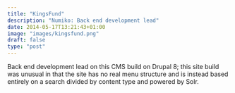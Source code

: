 ```yaml
---
title: "KingsFund"
description: "Numiko: Back end development lead"
date: 2014-05-17T13:21:43+01:00
image: "images/kingsfund.png"
draft: false
type: "post"
---
```

Back end development lead on this CMS build on Drupal 8; this site build was
unusual in that the site has no real menu structure and is instead based
entirely on a search divided by content type and powered by Solr.
